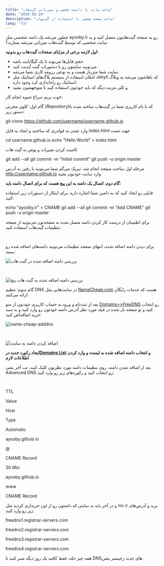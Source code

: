 ```yaml
---
title: "ساخت سایت با دامنه شخصی و میزبانی گیت‌هاب"
date: "2016-05-24"
description: "ساخت صفحه شخصی با استفاده از گیتهاب"
lang: "fa"
---
```


چطور می‌شه یک دامنه شخصی مثل ayooby.ir رو به صفحه گیت‌هابتون متصل کنید و یه سایت شخصی که توسط گیت‌هاب میزبانی می‌شه بسازید؟

**اول لازمه برخی از مزایای صفحات گیت‌هاب رو بدونید:**

- حجم فایل‌ها می‌تونه تا یک گیگابایت باشه.
- می‌تونید سایتتون رو با دستورات گیت آپدیت کنید.
- سایت شما متن‌باز هست و به نوعی رزومه کاری شما می‌شه.
- امکان استفاده از سیستم بلاگ‌های استاتیک مثل Jekyll که باهاشون می‌شه یه وبلاگ استاتیک رو راه‌اندازی کرد وجود داره.
- و کلی مزیت دیگه که باید خودتون استفاده کنید تا متوجهشون بشید.

خوب بریم سراغ شیوه انجام کار:

گام اول: کلون مخزنی (Repository)که با نام کاربری شما در گیت‌هاب ساخته شده با دستور زیر:

git clone https://github.com/username/username.github.io

وارد شدن به فولدری که ساختید و ایجاد یه فایل index.html جهت تست

cd username.github.io
echo "Hello World" > index.html

کامیت کردن تغییرات و پوش به گیت هاب

git add --all
git commit -m "Initial commit"
git push -u origin master

مرحله اول ساخت صفحه انجام شد. تبریک می‌گم شما می‌تونید با رفتن به آدرس http://username.github.io وارد سایت خودتون بشید.

**گام دوم: اتصال یک دامنه به این پیج هست که برای اتصال دامنه باید:**

فایلی رو ایجاد کنید که به دامین شما اشاره داره، برای اینکار از دستورات زیر استفاده کنید:

echo "ayooby.ir" > CNAME
git add --all
git commit -m "Add CNAME"
git push -u origin master

برای اطمینان از درست کار کردن دامنه متصل شده به صفحه‌تون می‌تونید از صفحه تنظیمات گیت‌هاب استفاده کنید.

 

برای دیدن دامنه اضافه شده، انتهای صفحه تنظیمات می‌تونید دامنه‌های اضافه شده رو ببینید:

![بررسی دامنه اضافه شده در گیت هاب](http://www.ayooby.ir/wp-content/uploads/2016/05/pasted-image-0-1024x465.png)

 

![بررسی دامنه اضافه شده به گیت هاب پیج](http://www.ayooby.ir/wp-content/uploads/2016/05/pasted-image-0-1-1024x385.png)

گام سوم: تنظیم DNS در سایت‌هایی مثل [NameCheap.com](http://namecheap.com) هست که خدمات رایگان ارائه می‌کنند.

بعد از ثبت‌نام و ورود به حساب کاربری خودتون از منو [Domains>>FreeDNS](https://www.namecheap.com/domains/freedns.aspx) رو انتخاب کنید و تو صفحه باز شده در فیلد مورد نظر آدرس دامنه خودتون رو وارد کنید و به سبد خرید اضافه‌اش کنید:

![name-cheap-adddns](http://www.ayooby.ir/wp-content/uploads/2016/05/pasted-image-0-2-146x300.png)

 

![اضافه کردن دامنه به سایت ](http://www.ayooby.ir/wp-content/uploads/2016/05/pasted-image-0-3-300x163.png)

**ایجاد رکورد جدید در[Domains List](https://ap.www.namecheap.com/Domains) و انتخاب دامنه اضافه شده به لیست و وارد کردن اطلاعات لازم**

بعد از اضافه شدن دامنه، روی تنظیمات دامنه مورد نظرتون کلیک کنید، تب آخر یعنی Advanced DNS رو انتخاب کنید و رکوردهای زیر رو وارد کنید:

 

TTL

Value

Host

Type

Automatic

ayooby.github.io

@

CNAME Record

30 Min

ayooby.github.io

www

CNAME Record

و در آخر باید به سایتی که دامنتون رو از اون خریداری کردید مثل nic.ir برید و آدرس‌های زیر رو وارد کنید:

freedns1.registrar-servers.com

freedns2.registrar-servers.com

freedns3.registrar-servers.com

freedns4.registrar-servers.com

همه چیز حله، فقط کافیه یک روز دیگه صبر کنید تا DNS‌های جدید رجیستر بشن.
